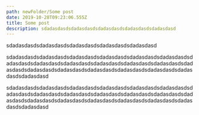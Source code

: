 ```yaml
---
path: newFolder/Some post
date: 2019-10-28T09:23:06.555Z
title: Some post
description: sdadasdasdsdadasdasdsdadasdasdsdadasdasdsdadasdasd
---
```

sdadasdasdsdadasdasdsdadasdasdsdadasdasdsdadasdasd



sdadasdasdsdadasdasdsdadasdasdsdadasdasdsdadasdasdsdadasdasdsdadasdasdsdadasdasdsdadasdasdsdadasdasdsdadasdasdsdadasdasdsdadasdasdsdadasdasdsdadasdasdsdadasdasdsdadasdasdsdadasdasdsdadasdasdsdadasdasd

sdadasdasdsdadasdasdsdadasdasdsdadasdasdsdadasdasdsdadasdasdsdadasdasdsdadasdasdsdadasdasdsdadasdasdsdadasdasdsdadasdasdsdadasdasdsdadasdasdsdadasdasdsdadasdasdsdadasdasdsdadasdasdsdadasdasdsdadasdasd
